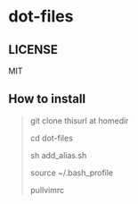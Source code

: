 # dot-files

## LICENSE
MIT

## How to install
> git clone thisurl at homedir
>
> cd dot-files
>
> sh add_alias.sh
>
> source ~/.bash_profile
>
> pullvimrc




